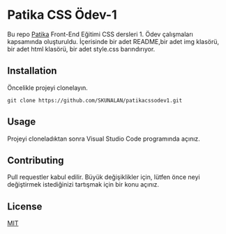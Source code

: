 # **Patika CSS Ödev-1**

Bu repo [Patika](https://www.patika.dev) Front-End Eğitimi CSS dersleri 1. Ödev çalışmaları kapsamında oluşturuldu. İçerisinde bir adet README,bir adet img klasörü, bir adet html klasörü, bir adet style.css barındırıyor.


## **Installation**

Öncelikle projeyi clonelayın.
```
git clone https://github.com/SKUNALAN/patikacssodev1.git
```

## **Usage**

Projeyi cloneladıktan sonra Visual Studio Code programında açınız.


## **Contributing**

Pull requestler kabul edilir. Büyük değişiklikler için, lütfen önce neyi değiştirmek istediğinizi tartışmak için bir konu açınız.

## **License**

[MIT](https://choosealicense.com/licenses/mit/)
